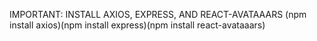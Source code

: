 

IMPORTANT: INSTALL AXIOS, EXPRESS, AND REACT-AVATAAARS (npm install axios)(npm install express)(npm install react-avataaars)
